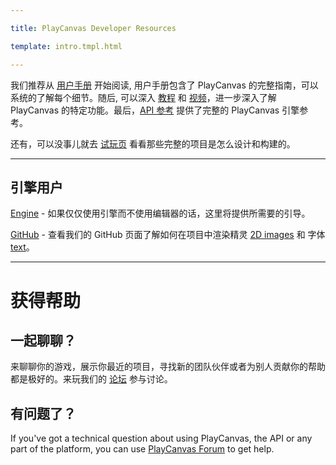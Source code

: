 ---
title: PlayCanvas Developer Resources
template: intro.tmpl.html
---

我们推荐从 [用户手册][1] 开始阅读, 用户手册包含了 PlayCanvas 的完整指南，可以系统的了解每个细节。随后, 可以深入 [教程][3] 和 [视频][12]，进一步深入了解 PlayCanvas 的特定功能。最后，[API 参考][4] 提供了完整的 PlayCanvas 引擎参考。

还有，可以没事儿就去 [试玩页][8] 看看那些完整的项目是怎么设计和构建的。

<hr />

## 引擎用户

[Engine][9] - 如果仅仅使用引擎而不使用编辑器的话，这里将提供所需要的引导。

[GitHub][5] - 查看我们的 GitHub 页面了解如何在项目中渲染精灵 [2D images][6] 和 字体 [text][7]。

<hr />

# 获得帮助

## 一起聊聊？

来聊聊你的游戏，展示你最近的项目，寻找新的团队伙伴或者为别人贡献你的帮助都是极好的。来玩我们的 [论坛][10] 参与讨论。

## 有问题了？

If you've got a technical question about using PlayCanvas, the API or any part of the platform, you can use [PlayCanvas Forum][10] to get help.

[1]: /user-manual
[2]: /getting-started
[3]: /tutorials
[4]: /en/api/
[5]: https://github.com/playcanvas
[6]: https://github.com/playcanvas/sprites
[7]: https://github.com/playcanvas/fonts
[8]: https://playcanvas.com/play
[9]: /engine
[10]: http://forum.playcanvas.com/
[12]: /tutorials/video

